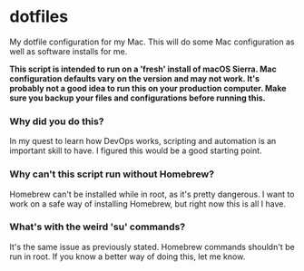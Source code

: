 # dotfiles
My dotfile configuration for my Mac. This will do some Mac configuration as well as software installs for me.

**This script is intended to run on a 'fresh' install of macOS Sierra. Mac configuration defaults vary on the version and may not work. It's probably not a good idea to run this on your production computer. Make sure you backup your files and configurations before running this.**

### Why did you do this? 
In my quest to learn how DevOps works, scripting and automation is an important skill to have. I figured this would be a good starting point. 

### Why can't this script run without Homebrew?
Homebrew can't be installed while in root, as it's pretty dangerous. I want to work on a safe way of installing Homebrew, but right now this is all I have.

### What's with the weird 'su' commands? 
It's the same issue as previously stated. Homebrew commands shouldn't be run in root. If you know a better way of doing this, let me know.
